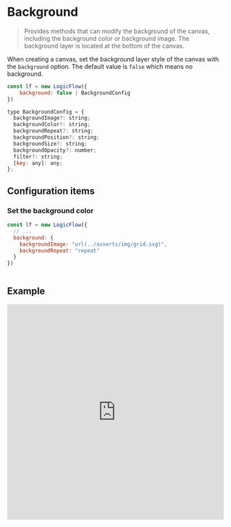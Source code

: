 # Background

> Provides methods that can modify the background of the canvas, including the background color or background image. The background layer is located at the bottom of the canvas.


When creating a canvas, set the background layer style of the canvas with the `background` option. The default value is `false` which means no background.

```js
const lf = new LogicFlow({
    background: false | BackgroundConfig
})

type BackgroundConfig = {
  backgroundImage?: string;
  backgroundColor?: string;
  backgroundRepeat?: string;
  backgroundPosition?: string;
  backgroundSize?: string;
  backgroundOpacity?: number;
  filter?: string; 
  [key: any]: any;
};

```
## Configuration items
### Set the background color

```js
const lf = new LogicFlow({
  // ...
  background: {
    backgroundImage: "url(../asserts/img/grid.svg)",
    backgroundRepeat: "repeat"
  }
})
 
```
## Example

<iframe src="https://codesandbox.io/embed/infallible-goldberg-mrwgz?fontsize=14&hidenavigation=1&theme=dark&view=preview"
     style="width:100%; height:500px; border:0; border-radius: 4px; overflow:hidden;"
     title="infallible-goldberg-mrwgz"
     allow="accelerometer; ambient-light-sensor; camera; encrypted-media; geolocation; gyroscope; hid; microphone; midi; payment; usb; vr; xr-spatial-tracking"
     sandbox="allow-forms allow-modals allow-popups allow-presentation allow-same-origin allow-scripts"
   ></iframe>